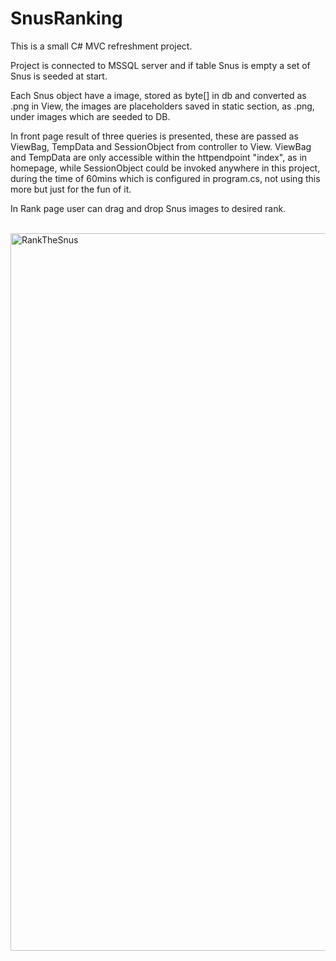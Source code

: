 # SnusRanking

<p>This is a small C# MVC refreshment project.</p>
<p>Project is connected to MSSQL server and if table Snus is empty a set of Snus is seeded at start.</p>
<p>Each Snus object have a image, stored as byte[] in db and converted as .png in View, the images are placeholders saved in static section, as .png, under images which are seeded to DB.</p>
<p>In front page result of three queries is presented, these are passed as ViewBag, TempData and SessionObject from controller to View. ViewBag and TempData are only accessible within the httpendpoint "index", as in homepage, while SessionObject could be invoked anywhere in this project, during the time of 60mins which is configured in program.cs, not using this more but just for the fun of it.</p>
<p>In Rank page user can drag and drop Snus images to desired rank.</p>
<br/>
<img width="1240" height="1148" alt="RankTheSnus" src="https://github.com/user-attachments/assets/360aa210-d9c2-42a1-8e0e-f0a8fe83c2b3" />
